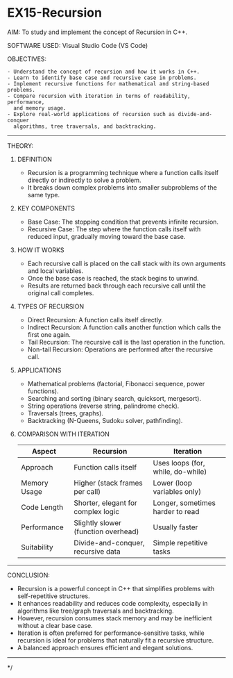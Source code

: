 # EX15-Recursion


AIM:
    To study and implement the concept of Recursion in C++.

SOFTWARE USED:
    Visual Studio Code (VS Code)

OBJECTIVES:

    - Understand the concept of recursion and how it works in C++.
    - Learn to identify base case and recursive case in problems.
    - Implement recursive functions for mathematical and string-based problems.
    - Compare recursion with iteration in terms of readability, performance, 
      and memory usage.
    - Explore real-world applications of recursion such as divide-and-conquer 
      algorithms, tree traversals, and backtracking.

------------------------------------------------------------
THEORY:

1) DEFINITION
   - Recursion is a programming technique where a function calls itself 
     directly or indirectly to solve a problem. 
   - It breaks down complex problems into smaller subproblems of the same type.

2) KEY COMPONENTS
   - Base Case:
     The stopping condition that prevents infinite recursion.
   - Recursive Case:
     The step where the function calls itself with reduced input, 
     gradually moving toward the base case.

3) HOW IT WORKS
   - Each recursive call is placed on the call stack with its own arguments 
     and local variables.
   - Once the base case is reached, the stack begins to unwind.
   - Results are returned back through each recursive call until 
     the original call completes.

4) TYPES OF RECURSION
   - Direct Recursion:
     A function calls itself directly.
   - Indirect Recursion:
     A function calls another function which calls the first one again.
   - Tail Recursion:
     The recursive call is the last operation in the function.
   - Non-tail Recursion:
     Operations are performed after the recursive call.

5) APPLICATIONS
   - Mathematical problems (factorial, Fibonacci sequence, power functions).
   - Searching and sorting (binary search, quicksort, mergesort).
   - String operations (reverse string, palindrome check).
   - Traversals (trees, graphs).
   - Backtracking (N-Queens, Sudoku solver, pathfinding).

6) COMPARISON WITH ITERATION

   | Aspect           | Recursion                          | Iteration                        |
   |------------------|------------------------------------|----------------------------------|
   | Approach         | Function calls itself              | Uses loops (for, while, do-while)|
   | Memory Usage     | Higher (stack frames per call)     | Lower (loop variables only)      |
   | Code Length      | Shorter, elegant for complex logic | Longer, sometimes harder to read |
   | Performance      | Slightly slower (function overhead)| Usually faster                   |
   | Suitability      | Divide-and-conquer, recursive data | Simple repetitive tasks          |

------------------------------------------------------------
CONCLUSION:
   - Recursion is a powerful concept in C++ that simplifies problems 
     with self-repetitive structures.
   - It enhances readability and reduces code complexity, 
     especially in algorithms like tree/graph traversals and backtracking.
   - However, recursion consumes stack memory and may be inefficient 
     without a clear base case.
   - Iteration is often preferred for performance-sensitive tasks, 
     while recursion is ideal for problems that naturally fit 
     a recursive structure.
   - A balanced approach ensures efficient and elegant solutions.

------------------------------------------------------------
*/
